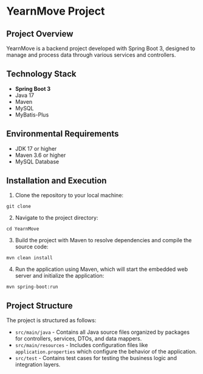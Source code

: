 # YearnMove Project

## Project Overview
YearnMove is a backend project developed with Spring Boot 3, designed to manage and process data through various services and controllers.

## Technology Stack
- **Spring Boot 3**
- Java 17
- Maven
- MySQL
- MyBatis-Plus

## Environmental Requirements
- JDK 17 or higher
- Maven 3.6 or higher
- MySQL Database

## Installation and Execution
1. Clone the repository to your local machine:
```
git clone 
```
2. Navigate to the project directory:
```
cd YearnMove
```
3. Build the project with Maven to resolve dependencies and compile the source code:
```
mvn clean install
```
4. Run the application using Maven, which will start the embedded web server and initialize the application:
```
mvn spring-boot:run
```

## Project Structure

The project is structured as follows:
- `src/main/java` - Contains all Java source files organized by packages for controllers, services, DTOs, and data mappers.
- `src/main/resources` - Includes configuration files like `application.properties` which configure the behavior of the application.
- `src/test` - Contains test cases for testing the business logic and integration layers.


